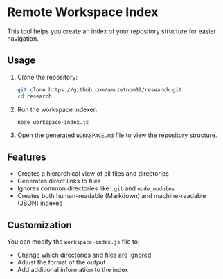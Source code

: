 # Remote Workspace Index

This tool helps you create an index of your repository structure for easier navigation.

## Usage

1. Clone the repository:
   ```bash
   git clone https://github.com/amuzetnom02/research.git
   cd research
   ```

2. Run the workspace indexer:
   ```bash
   node workspace-index.js
   ```

3. Open the generated `WORKSPACE.md` file to view the repository structure.

## Features

- Creates a hierarchical view of all files and directories
- Generates direct links to files
- Ignores common directories like `.git` and `node_modules`
- Creates both human-readable (Markdown) and machine-readable (JSON) indexes

## Customization

You can modify the `workspace-index.js` file to:
- Change which directories and files are ignored
- Adjust the format of the output
- Add additional information to the index
